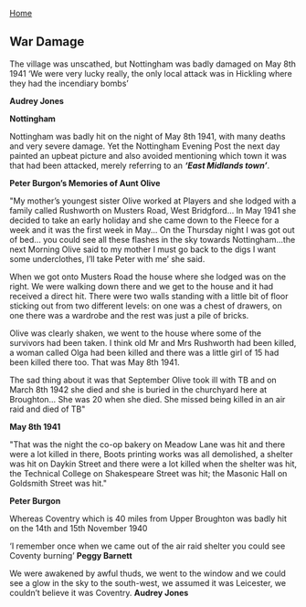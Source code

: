 [Home](https://simon-scmp.github.io/Upper-Broughton-History/)

## War Damage
The village was unscathed, but Nottingham was badly damaged on May 8th 1941
‘We were very lucky really, the only local attack was in Hickling where they had the incendiary bombs’

**Audrey Jones**

 

**Nottingham**

Nottingham was badly hit on the night of May 8th 1941, with many deaths and very severe damage. Yet the Nottingham Evening Post the next day painted an upbeat picture and also avoided mentioning which town it was that had been attacked, merely referring to an ***‘East Midlands town’***.

**Peter Burgon’s Memories of Aunt Olive**

"My mother’s youngest sister Olive worked at Players and she lodged with a family called Rushworth on Musters Road, West Bridgford… In May 1941 she decided to take an early holiday and she came down to the Fleece for a week and it was the first week in May… On the Thursday night I was got out of bed… you could see all these flashes in the sky towards Nottingham…the next Morning Olive said to my mother I must go back to the digs I want some underclothes, I’ll take Peter with me’ she said.

When we got onto Musters Road the house where she lodged was on the right. We were walking down there and we get to the house and it had received a direct hit. There were two walls standing with a little bit of floor sticking out from two different levels: on one was a chest of drawers, on one there was a wardrobe and the rest was just a pile of bricks.

Olive was clearly shaken, we went to the house where some of the survivors had been taken. I think old Mr and Mrs Rushworth had been killed, a woman called Olga had been killed and there was a little girl of 15 had been killed there too. That was May 8th 1941.

The sad thing about it was that September Olive took ill with TB and on March 8th 1942 she died and she is buried in the churchyard here at Broughton… She was 20 when she died. She missed being killed in an air raid and died of TB"


**May 8th 1941**

"That was the night the co-op bakery on Meadow Lane was hit and there were a lot killed in there, Boots printing works was all demolished, a shelter was hit on Daykin Street and there were a lot killed when the shelter was hit, the Technical College on Shakespeare Street was hit; the Masonic Hall on Goldsmith Street was hit."

**Peter Burgon**

 
Whereas Coventry which is 40 miles from Upper Broughton was badly hit on the 14th and 15th November 1940

 
‘I remember once when we came out of the air raid shelter you could see Coventy burning’ **Peggy Barnett**

We were awakened by awful thuds, we went to the window and we could see a glow in the sky to the south-west, we assumed it was Leicester, we couldn’t believe it was Coventry. **Audrey Jones**
